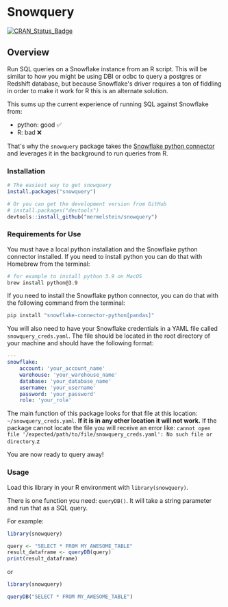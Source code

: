 # Snowquery

<!-- badges: start -->
[![CRAN_Status_Badge](https://www.r-pkg.org/badges/version/snowquery)](https://cran.r-project.org/package=snowquery)
<!-- badges: end -->

## Overview

Run SQL queries on a Snowflake instance from an R script. This will be similar to how you might be using DBI or odbc to query a postgres or Redshift database, but because Snowflake's driver requires a ton of fiddling in order to make it work for R this is an alternate solution.

This sums up the current experience of running SQL against Snowflake from:
  - python: good &#x2705;
  - R: bad &#x274C;

That's why the `snowquery` package takes the [Snowflake python connector](https://docs.snowflake.com/en/developer-guide/python-connector/python-connector-pandas) and leverages it in the background to run queries from R.

### Installation

```r
# The easiest way to get snowquery
install.packages("snowquery")

# Or you can get the development version from GitHub
# install.packages("devtools")
devtools::install_github("mermelstein/snowquery")
```

### Requirements for Use

You must have a local python installation and the Snowflake python connector installed. If you need to install python you can do that with Homebrew from the terminal:

```bash
# for example to install python 3.9 on MacOS
brew install python@3.9
```

If you need to install the Snowflake python connector, you can do that with the following command from the terminal:
```bash
pip install "snowflake-connector-python[pandas]"
```

You will also need to have your Snowflake credentials in a YAML file called `snowquery_creds.yaml`. The file should be located in the
root directory of your machine and should have the following format:

```yaml
---
snowflake:
    account: 'your_account_name'
    warehouse: 'your_warehouse_name'
    database: 'your_database_name'
    username: 'your_username'
    password: 'your_password'
    role: 'your_role'

```

The main function of this package looks for that file at this location: `~/snowquery_creds.yaml`. **If it is in any other location it will not work.** If the package cannot locate the file you will receive an error like: `cannot open file '/expected/path/to/file/snowquery_creds.yaml': No such file or directory`.z

You are now ready to query away!

### Usage

Load this library in your R environment with `library(snowquery)`.

There is one function you need: `queryDB()`. It will take a string parameter and run that as a SQL query.

For example:

```R
library(snowquery)

query <- "SELECT * FROM MY_AWESOME_TABLE"
result_dataframe <- queryDB(query)
print(result_dataframe)
```

or 

```R
library(snowquery)

queryDB("SELECT * FROM MY_AWESOME_TABLE")
```